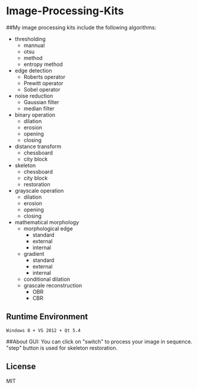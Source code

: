 # Image-Processing-Kits##My image processing kits include the following algorithms:- thresholding    + mannual    + otsu    + method    + entropy method- edge detection    + Roberts operator    + Prewitt operator    + Sobel operator- noise reduction    + Gaussian filter    + median filter- binary operation    + dilation    + erosion    + opening    + closing- distance transform    + chessboard    + city block- skeleton    + chessboard    + city block    + restoration- grayscale operation    + dilation     + erosion    + opening    + closing- mathematical morphology    + morphological edge        - standard        - external        - internal    + gradient        - standard        - external        - internal    + conditional dilation    + grascale reconstruction        - OBR        - CBR## Runtime Environment```Windows 8 + VS 2012 + Qt 5.4```##About GUI:You can click on "switch" to process your image in sequence. "step" button is used for skeleton restoration.## LicenseMIT